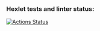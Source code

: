 ### Hexlet tests and linter status:
[![Actions Status](https://github.com/akarinastya/qa-engineer-project-84/actions/workflows/hexlet-check.yml/badge.svg)](https://github.com/akarinastya/qa-engineer-project-84/actions)